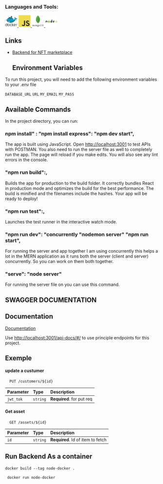 <h1 align="center"><project-name></h1>

<p align="center"><project-description></p>
 

<h3 align="left">Languages and Tools:</h3>
<p align="left"> <a href="https://www.docker.com/" target="_blank" rel="noreferrer"> <img src="https://raw.githubusercontent.com/devicons/devicon/master/icons/docker/docker-original-wordmark.svg" alt="docker" width="40" height="40"/> </a> <a href="https://developer.mozilla.org/en-US/docs/Web/JavaScript" target="_blank" rel="noreferrer"> <img src="https://raw.githubusercontent.com/devicons/devicon/master/icons/javascript/javascript-original.svg" alt="javascript" width="40" height="40"/> </a> <a href="https://www.mongodb.com/" target="_blank" rel="noreferrer"> <img src="https://raw.githubusercontent.com/devicons/devicon/master/icons/mongodb/mongodb-original-wordmark.svg" alt="mongodb" width="40" height="40"/> </a> <a href="https://nodejs.org" target="_blank" rel="noreferrer"> <img src="https://raw.githubusercontent.com/devicons/devicon/master/icons/nodejs/nodejs-original-wordmark.svg" alt="nodejs" width="40" height="40"/> </a> </p>


  
## Links

- [Backend for NFT marketplace](https://github.com/Mejdi97/Backend/<project-name> "<project-name>")
  
  ## Environment Variables

To run this project, you will need to add the following environment variables to your .env file

`DATABASE_URL`
`URL`
`MY_EMAIL`
`MY_PASS`
  
  

## Available Commands

In the project directory, you can run:

### npm install" : "npm install express": "npm dev start",

The app is built using JavaScript. Open [http://localhost:3001](http://localhost:3001) to test APIs with POSTMAN. You also need to run the server file as well to completely run the app. The page will reload if you make edits.
You will also see any lint errors in the console.

### "npm run build":,

Builds the app for production to the build folder. It correctly bundles React in production mode and optimizes the build for the best performance. The build is minified and the filenames include the hashes. Your app will be ready to deploy!

### "npm run test":,

Launches the test runner in the interactive watch mode.

### "npm run dev": "concurrently "nodemon server" "npm run start",

For running the server and app together I am using concurrently this helps a lot in the MERN application as it runs both the server (client and server) concurrently. So you can work on them both together.

### "serve": "node server"

For running the server file on you can use this command.

## SWAGGER DOCUMENTATION
  
  ## Documentation

[Documentation](https://swagger.io/docs/specification/basic-structure/)
  
  
  Use [http://localhost:3001/api-docs/#/](http://localhost:3001/api-docs/#/) to use principle endpoints for this project.
  
## Exemple

#### update a custumer

```http
  PUT /customers/${id}
```

| Parameter | Type     | Description                |
| :-------- | :------- | :------------------------- |
| `jwt_tok` | `string` | **Required**. for put req  |

#### Get asset

```http
  GET /assets/${id}
```

| Parameter | Type     | Description                       |
| :-------- | :------- | :-------------------------------- |
| `id`      | `string` | **Required**. Id of item to fetch |




## Run Backend As a container

```
docker build --tag node-docker .
```

```http
 docker run node-docker
```

